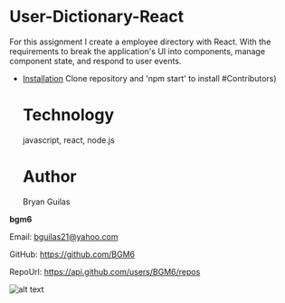 # User-Dictionary-React
    
For this assignment I create a employee directory with React. With the requirements to break the application's UI into components, manage component state, and respond to user events.

* [Installation](#Installation)
Clone repository and 'npm start' to install
#Contributors)


    # Technology
    javascript, react, node.js
    # Author 
    Bryan Guilas
    
**bgm6**
    
Email: bguilas21@yahoo.com
    
GitHub: https://github.com/BGM6
    
RepoUrl: https://api.github.com/users/BGM6/repos

![alt text](/asset/screenshot.png "Terminal Screenshot")
